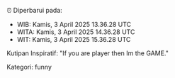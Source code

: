 ⏰ Diperbarui pada:
- WIB: Kamis, 3 April 2025 13.36.28 UTC
- WITA: Kamis, 3 April 2025 14.36.28 UTC
- WIT: Kamis, 3 April 2025 15.36.28 UTC

Kutipan Inspiratif:
"If you are player then Im the GAME."


Kategori: funny

